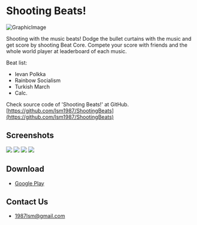 Shooting Beats!
===
![GraphicImage](images/GraphicImage.png)

Shooting with the music beats!
Dodge the bullet curtains with the music and get score by shooting Beat Core.
Compete your score with friends and the whole world player at leaderboard of each music.

Beat list:
- Ievan Polkka
- Rainbow Socialism
- Turkish March
- Calc.

Check source code of 'Shooting Beats!' at GitHub.
[https://github.com/lsm1987/ShootingBeats](https://github.com/lsm1987/ShootingBeats)

## Screenshots
![](images/Screenshot_Ready_Phone_5_5.png)
![](images/Screenshot_Play1_Phone_5_5.png)
![](images/Screenshot_Play2_Phone_5_5.png)
![](images/Screenshot_List_Phone_5_5.png)

## Download
- [Google Play](https://play.google.com/store/apps/details?id=com.lsm1987.ShootingBeats)

## Contact Us
- 1987lsm@gmail.com
